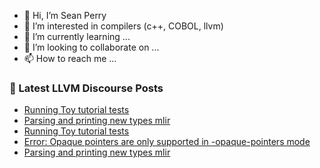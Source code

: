 - 👋 Hi, I’m Sean Perry
- 👀 I’m interested in compilers (c++, COBOL, llvm)
- 🌱 I’m currently learning ...
- 💞️ I’m looking to collaborate on ...
- 📫 How to reach me ...

<!---
s66perry/s66perry is a ✨ special ✨ repository because its `README.md` (this file) appears on your GitHub profile.
You can click the Preview link to take a look at your changes.
--->
### 📕 Latest LLVM Discourse Posts

<!-- DISCOURSE-LLVM:START -->
- [Running Toy tutorial tests](https://discourse.llvm.org/t/running-toy-tutorial-tests/71242#post_6)
- [Parsing and printing new types mlir](https://discourse.llvm.org/t/parsing-and-printing-new-types-mlir/71200#post_9)
- [Running Toy tutorial tests](https://discourse.llvm.org/t/running-toy-tutorial-tests/71242#post_5)
- [Error: Opaque pointers are only supported in -opaque-pointers mode](https://discourse.llvm.org/t/error-opaque-pointers-are-only-supported-in-opaque-pointers-mode/71217#post_4)
- [Parsing and printing new types mlir](https://discourse.llvm.org/t/parsing-and-printing-new-types-mlir/71200#post_8)
<!-- DISCOURSE-LLVM:END -->
